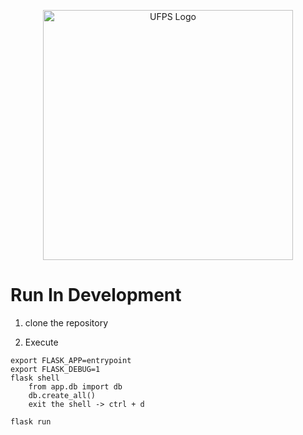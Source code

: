<p align="center">
  <a href="https://ingsistemas.cloud.ufps.edu.co/" target="blank"><img src="https://ww2.ufps.edu.co/public/archivos/elementos_corporativos/logo-horizontal.jpg" width="400" alt="UFPS Logo" /></a>
</p>


# Run In Development

1. clone the repository

2. Execute
```
export FLASK_APP=entrypoint
export FLASK_DEBUG=1
flask shell
    from app.db import db
    db.create_all()
    exit the shell -> ctrl + d

flask run
```